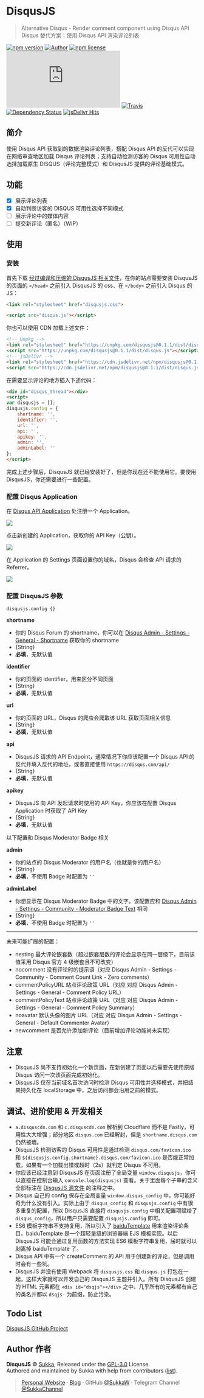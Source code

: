 # DisqusJS

> Alternative Disqus - Render comment component using Disqus API<br>
> Disqus 替代方案：使用 Disqus API 渲染评论列表

[![npm version](https://img.shields.io/npm/v/disqusjs.svg?style=flat-square)](https://www.npmjs.com/package/disqusjs)
[![Author](https://img.shields.io/badge/Author-Sukka-b68469.svg?style=flat-square)](https://skk.moe)
[![npm license](https://img.shields.io/npm/l/disqusjs.svg?style=flat-square)](https://github.com/SukkaW/suka.css/blob/master/LICENSE)
[![Size](https://badge-size.herokuapp.com/SukkaW/DisqusJS/master/dist/disqus.js?compression=gzip&style=flat-square)](https://github.com/SukkaW/suka.css/tree/master/dist)
[![Travis](https://img.shields.io/travis/SukkaW/DisqusJS.svg?style=flat-square)](https://travis-ci.org/SukkaW/DisqusJS)
[![Dependency Status](https://img.shields.io/david/SukkaW/DisqusJS.svg?style=flat-square)](https://david-dm.org/SukkaW/DisqusJS)
[![jsDelivr Hits](https://data.jsdelivr.com/v1/package/npm/disqusjs/badge)](https://www.jsdelivr.com/package/npm/disqusjs)

## 简介

使用 Disqus API 获取到的数据渲染评论列表，搭配 Disqus API 的反代可以实现在网络审查地区加载 Disqus 评论列表；支持自动检测访客的 Disqus 可用性自动选择加载原生 DISQUS（评论完整模式）和 DisqusJS 提供的评论基础模式。

## 功能

- [x] 展示评论列表
- [x] 自动判断访客的 DISQUS 可用性选择不同模式
- [ ] 展示评论中的媒体内容
- [ ] 提交新评论（匿名）（WIP）

## 使用

### 安装

首先下载 [经过编译和压缩的 DisqusJS 相关文件](https://github.com/SukkaW/DisqusJS/tree/master/dist)，在你的站点需要安装  DisqusJS 的页面的 `</head>` 之前引入 DisqusJS 的 css、在 `</body>` 之前引入 Disqus 的 JS：

```html
<link rel="stylesheet" href="disqusjs.css">
```

```html
<script src="disqus.js"></script>
```

你也可以使用 CDN 加载上述文件：

```html
<!-- Unpkg -->
<link rel="stylesheet" href="https://unpkg.com/disqusjs@0.1.1/dist/disqusjs.css">
<script src="https://unpkg.com/disqusjs@0.1.1/dist/disqus.js"></script>
<!-- jsDelivr -->
<link rel="stylesheet" href="https://cdn.jsdelivr.net/npm/disqusjs@0.1.1/dist/disqusjs.css">
<script src="https://cdn.jsdelivr.net/npm/disqusjs@0.1.1/dist/disqus.js"></script>
```

在需要显示评论的地方插入下述代码：

```html
<div id="disqus_thread"></div>
<script>
var disqusjs = [];
disqusjs.config = {
    shortname: '',
    identifier: '',
    url: '',
    api: '',
    apikey: '',
    admin: '',
    adminLabel: ''
};
</script>
```

完成上述步骤后，DisqusJS 就已经安装好了，但是你现在还不能使用它。要使用 DisqusJS，你还需要进行一些配置。

### 配置 Disqus Application

在 [Disqus API Application](https://disqus.com/api/applications/) 处注册一个 Application。

![](https://i.loli.net/2018/10/08/5bbb71f99369d.png)

点击新创建的 Application，获取你的 API Key（公钥）。

![](https://i.loli.net/2018/10/08/5bbb723acbe07.png)

在 Application 的 Settings 页面设置你的域名，Disqus 会检查 API 请求的 Referrer。

![](https://i.loli.net/2018/10/08/5bbb735b9d2a4.png)

### 配置 DisqusJS 参数

```
disqusjs.config {}
```

**shortname**

- 你的 Disqus Forum 的 shortname，你可以在 [Disqus Admin - Settings - General - Shortname](https://disqus.com/admin/settings/general/) 获取你的 shortname
- {String}
- **必填**，无默认值

**identifier**

- 你的页面的 identifier，用来区分不同页面
- {String}
- **必填**，无默认值

**url**

- 你的页面的 URL，Disqus 的爬虫会爬取该 URL 获取页面相关信息
- {String}
- **必填**，无默认值

**api**

- DisqusJS 请求的 API Endpoint，通常情况下你应该配置一个 Disqus API 的反代并填入反代的地址，或者直接使用 `https://disqus.com/api/`
- {String}
- **必填**，无默认值

**apikey**

- DisqusJS 向 API 发起请求时使用的 API Key，你应该在配置 Disqus Application 时获取了 API Key
- {String}
- **必填**，无默认值

以下配置和 Disqus Moderator Badge 相关

**admin**

- 你的站点的 Disqus Moderator 的用户名（也就是你的用户名）
- {String}
- **必填**，不使用 Badge 时配置为 `''`

**adminLabel**

- 你想显示在 Disqus Moderator Badge 中的文字。该配置应和 [Disqus Admin - Settings - Community - Moderator Badge Text](https://disqus.com/admin/settings/community/) 相同
- {String}
- **必填**，不使用 Badge 时配置为 `''`

---

未来可能扩展的配置：

- nesting 最大评论嵌套数（超过嵌套层数的评论会显示在同一层级下，目前该值采用 Disqus 官方 4 级嵌套且不可改变）
- nocomment 没有评论时的提示语（对应 Disqus Admin - Settings - Community - Comment Count Link - Zero comments）
- commentPolicyURL 站点评论政策 URL（对应 对应 Disqus Admin - Settings - General - Comment Policy URL）
- commentPolicyText 站点评论政策 URL（对应 对应 Disqus Admin - Settings - General - Comment Policy Summary）
- noavatar 默认头像的图片 URL（对应 对应 Disqus Admin - Settings - General - Default Commenter Avatar）
- newcomment 是否允许添加新评论（目前增加评论功能尚未实现）

## 注意

- DisqusJS 尚不支持初始化一个新页面，在新创建了页面以后需要先使用原版 Disqus 访问一次该页面完成初始化。
- DisqusJS 仅在当前域名首次访问时检测 Disqus 可用性并选择模式，并把结果持久化在 localStorage 中，之后访问都会沿用之前的模式。

## 调试、进阶使用 & 开发相关

- `a.disquscdn.com` 和 `c.disquscdn.com` 解析到 Cloudflare 而不是 Fastly，可用性大大增强；部分地区 `disqus.com` 已经解封，但是 `shortname.disqus.com` 仍然被墙。
- DisqusJS 检测访客的 Disqus 可用性是通过检测 `disqus.com/favicon.ico` 和 `${disqusjs.config.shortname}.disqus.com/favicon.ico` 是否能正常加载，如果有一个加载出错或超时（2s）就判定 Disqus 不可用。
- 你应该已经注意到 DisqusJS 在页面注册了全局变量 `window.disqusjs`，你可以直接在控制台输入 `console.log(disqusjs)` 查看。关于里面每个子串的含义全部标注在 [DisqusJS 源文件](https://github.com/SukkaW/DisqusJS/blob/master/src/disqus.js) 的注释之中。
- Disqus 自己的 config 保存在全局变量 `window.disqus_config` 中，你可能好奇为什么没有引入。实际上由于 `disqus_config` 和 `disqusjs.config` 中有很多重复的配置，所以 DisqusJS 直接将 `disqusjs.config` 中相关配置项赋给了 `disqus_config`，所以用户只需要配置 `disqusjs.config` 即可。
- ES6 模板字符串不支持复用，所以引入了 [baiduTemplate](https://baidufe.github.io/BaiduTemplate/) 用来渲染评论条目。baiduTemplate 是一个超轻量级的浏览器端 EJS 模板实现。以后 DisqusJS 可能会通过复用函数的方法实现 ES6 模板字符串复用，届时就可以剥离掉 baiduTemplate 了。
- Disqus API 中有一个 createComment 的 API 用于创建新的评论，但是调用时会有一些坑。
- DisqusJS 并没有使用 Webpack 将 `disqusjs.css` 和 `disqus.js` 打包在一起，这样大家就可以开发自己的 DisqusJS 主题并引入。所有 DisqusJS 创建的 HTML 元素都在 `<div id="dsqjs"></div>` 之中、几乎所有的元素都有自己的类名并都以 `dsqjs-` 为前缀，防止污染。

## Todo List

[DisqusJS GitHub Project](https://github.com/SukkaW/DisqusJS/projects/1)

## Author 作者

**DisqusJS** © [Sukka](https://github.com/SukkaW), Released under the [GPL-3.0](https://github.com/SukkaW/suka.css/blob/master/LICENSE) License.<br>
Authored and maintained by Sukka with help from contributors ([list](https://github.com/SukkaW/suka.css/graphs/contributors)).

> [Personal Website](https://skk.moe) · [Blog](https://blog.skk.moe) · GitHub [@SukkaW](https://github.com/SukkaW) · Telegram Channel [@SukkaChannel](https://t.me/SukkaChannel)
